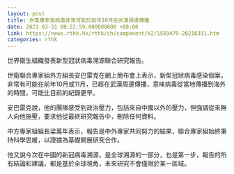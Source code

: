 ```yaml
---
layout: post
title: 世衛專家指病毒非常可能於前年10月在武漢周邊傳播
date: 2021-03-31 00:52:59.000000000 +08:00
link: https://news.rthk.hk/rthk/ch/component/k2/1583479-20210331.htm
categories: rthk
---
```


世界衛生組織發表新型冠狀病毒溯源聯合研究報告。

世衛聯合專家組外方組長安巴雷克在網上簡布會上表示，新型冠狀病毒感染個案，非常有可能在前年10月或11月，已經在武漢周邊傳播，意味病毒從當地傳播到海外的時間，可能比目前的紀錄更早。

安巴雷克說，他的團隊感受到政治壓力，包括來自中國以外的壓力，但強調從來無人向他施壓，要求他從最終研究報告中，刪除任何資料。

中方專家組組長梁萬年表示，報告是中外專家共同努力的結果，聯合專家組始終秉持科學思維，以證據為基礎開展研究合作。

他又說今次在中國的新冠病毒溯源，是全球溯源的一部分，也是第一步，報告的所有結論和建議，都是基於全球視角，未來研究不會僅限於某一區域。
